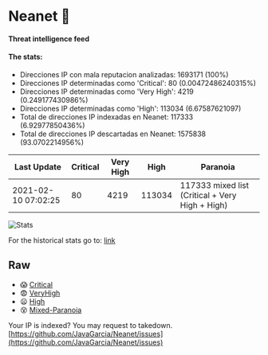 # Neanet :hocho:
#### Threat intelligence feed
#### The stats:

- Direcciones IP con mala reputacion analizadas: 1693171 (100%)
- Direcciones IP determinadas como 'Critical':  80 (0.00472486240315%)
- Direcciones IP determinadas como 'Very High':  4219 (0.249177430986%)
- Direcciones IP determinadas como 'High':  113034 (6.67587621097)
- Total de direcciones IP indexadas en Neanet:  117333 (6.92977850436%)
- Total de direcciones IP descartadas en Neanet:  1575838 (93.0702214956%)

| Last Update | Critical | Very High | High | Paranoia |
| --- | --- | --- | --- | --- |
| 2021-02-10 07:02:25 | 80 | 4219 | 113034 | 117333 mixed list (Critical + Very High + High)|

![Stats](https://docs.google.com/spreadsheets/d/e/2PACX-1vSnaNMIXVabIpDJjufMlzH7poXnshF3mgd8Is1g9ytUEzVsP5my4Trn8f-xkoLLQ38xpL3HtmUexLo6/pubchart?oid=501124687&format=image)

For the historical stats go to: [link](/stats.csv)
## Raw
- :scream: [Critical](https://raw.githubusercontent.com/JavaGarcia/Neanet/master/blacklists/neanet_critical.txt)
- :fearful: [VeryHigh](https://raw.githubusercontent.com/JavaGarcia/Neanet/master/blacklists/neanet_veryHigh.txtt)
- :frowning: [High](https://raw.githubusercontent.com/JavaGarcia/Neanet/master/blacklists/neanet_high.txt)
- :dizzy_face: [Mixed-Paranoia](https://raw.githubusercontent.com/JavaGarcia/Neanet/master/blacklists/neanet_all.txt)


Your IP is indexed? You may request to takedown. [https://github.com/JavaGarcia/Neanet/issues](https://github.com/JavaGarcia/Neanet/issues)




























































































































































































































































































































































































































































































































































































































































































































































































































































































































































































































































































































































































































































































































































































































































































































































































































































































































































































































































































































































































































































































































































































































































































































































































































































































































































































































































































































































































































































































































































































































































































































































































































































































































































































































































































































































































































































































































































































































































































































































































































































































































































































































































